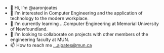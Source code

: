 - 👋 Hi, I’m @aaronjoates
- 👀 I’m interested in Computer Engineering and the application of technology to the modern workplace.
- 🌱 I’m currently learning ...Computer Engineering at Memorial University of Newfoundland.
- 💞️ I’m looking to collaborate on projects with other members of the engineering faculty at MUN.
- 📫 How to reach me ...ajoates@mun.ca

<!---
aaronjoates/aaronjoates is a ✨ special ✨ repository because its `README.md` (this file) appears on your GitHub profile.
You can click the Preview link to take a look at your changes.
--->
